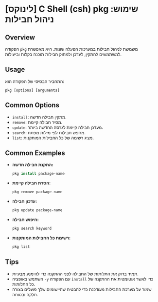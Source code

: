 # [לינוקס] C Shell (csh) pkg שימוש: ניהול חבילות

## Overview
הפקודה `pkg` משמשת לניהול חבילות במערכות הפעלה שונות. היא מאפשרת למשתמשים להתקין, לעדכן ולמחוק חבילות תוכנה בקלות וביעילות.

## Usage
התחביר הבסיסי של הפקודה הוא:
```
pkg [options] [arguments]
```

## Common Options
- `install`: מתקין חבילה חדשה.
- `remove`: מסיר חבילה קיימת.
- `update`: מעדכן חבילה קיימת לגרסה החדשה ביותר.
- `search`: מחפש חבילות לפי מילות מפתח.
- `list`: מציג רשימה של כל החבילות המותקנות.

## Common Examples
- **התקנת חבילה חדשה:**
  ```csh
  pkg install package-name
  ```

- **הסרת חבילה קיימת:**
  ```csh
  pkg remove package-name
  ```

- **עדכון חבילה:**
  ```csh
  pkg update package-name
  ```

- **חיפוש חבילה:**
  ```csh
  pkg search keyword
  ```

- **רשימת כל החבילות המותקנות:**
  ```csh
  pkg list
  ```

## Tips
- תמיד בדוק את התלותות של החבילה לפני ההתקנה כדי להימנע מבעיות.
- השתמש באופציה `-y` עם הפקודה `install` כדי לאשר אוטומטית את ההתקנה של כל התלותות.
- שמור על מערכת החבילות מעודכנת כדי להבטיח שהיישומים שלך פועלים בצורה חלקה ובטוחה.